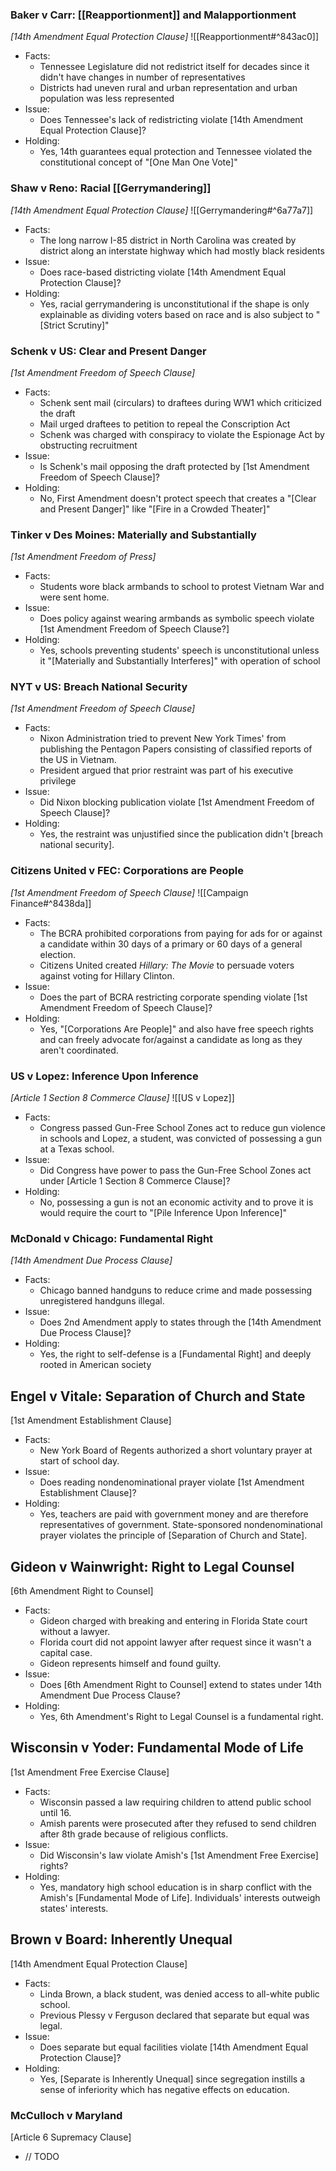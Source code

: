 
### Baker v Carr:  [[Reapportionment]] and Malapportionment
_[14th Amendment Equal Protection Clause]_
![[Reapportionment#^843ac0]]
- Facts:
	- Tennessee Legislature did not redistrict itself for decades since it didn't have changes in number of representatives
	- Districts had uneven rural and urban representation and urban population was less represented
- Issue:
	- Does Tennessee's lack of redistricting violate [14th Amendment Equal Protection Clause]?
- Holding:
	- Yes, 14th guarantees equal protection and Tennessee violated the constitutional concept of "[One Man One Vote]"



### Shaw v Reno:  Racial [[Gerrymandering]]
_[14th Amendment Equal Protection Clause]_
![[Gerrymandering#^6a77a7]]
- Facts: 
	- The long narrow I-85 district in North Carolina was created by district along an interstate highway which had mostly black residents
- Issue: 
	- Does race-based districting violate [14th Amendment Equal Protection Clause]? 
- Holding:
	- Yes, racial gerrymandering is unconstitutional if the shape is only explainable as dividing voters based on race and is also subject to "[Strict Scrutiny]"



### Schenk v US:  Clear and Present Danger
_[1st Amendment Freedom of Speech Clause]_
- Facts:
	- Schenk sent mail (circulars) to draftees during WW1 which criticized the draft 
	- Mail urged draftees to petition to repeal the Conscription Act
	- Schenk was charged with conspiracy to violate the Espionage Act by obstructing recruitment
- Issue: 
	- Is Schenk's mail opposing the draft protected by [1st Amendment Freedom of Speech Clause]?
- Holding:
	- No, First Amendment doesn't protect speech that creates a "[Clear and Present Danger]" like "[Fire in a Crowded Theater]"



### Tinker v Des Moines: Materially and Substantially
_[1st Amendment Freedom of Press]_
- Facts: 
	- Students wore black armbands to school to protest Vietnam War and were sent home. 
- Issue:
	- Does policy against wearing armbands as symbolic speech violate [1st Amendment Freedom of Speech Clause?]
- Holding:
	- Yes, schools preventing students' speech is unconstitutional unless it "[Materially and Substantially Interferes]" with operation of school 



### NYT v US: Breach National Security
_[1st Amendment Freedom of Speech Clause]_
- Facts:
	- Nixon Administration tried to prevent New York Times' from publishing the Pentagon Papers consisting of classified reports of the US in Vietnam. 
	- President argued that prior restraint was part of his executive privilege
- Issue:
	- Did Nixon blocking publication violate [1st Amendment Freedom of Speech Clause]?
- Holding:
	- Yes, the restraint was unjustified since the publication didn't [breach national security].



### Citizens United v FEC: Corporations are People
_[1st Amendment Freedom of Speech Clause]_
![[Campaign Finance#^8438da]]
- Facts: 
	- The BCRA prohibited corporations from paying for ads for or against a candidate within 30 days of a primary or 60 days of a general election. 
	- Citizens United created _Hillary: The Movie_ to persuade voters against voting for Hillary Clinton. 
- Issue:
	- Does the part of BCRA restricting corporate spending violate [1st Amendment Freedom of Speech Clause]? 
- Holding: 
	- Yes, "[Corporations Are People]" and also have free speech rights and can freely advocate for/against a candidate as long as they aren't coordinated. 



### US v Lopez: Inference Upon Inference
_[Article 1 Section 8 Commerce Clause]_
![[US v Lopez]]
- Facts:
	- Congress passed Gun-Free School Zones act to reduce gun violence in schools and Lopez, a student, was convicted of possessing a gun at a Texas school.
- Issue:
	- Did Congress have power to pass the Gun-Free School Zones act under [Article 1 Section 8 Commerce Clause]?
- Holding:
	- No, possessing a gun is not an economic activity and to prove it is would require the court to "[Pile Inference Upon Inference]"



### McDonald v Chicago: Fundamental Right
_[14th Amendment Due Process Clause]_
- Facts:
	- Chicago banned handguns to reduce crime and made possessing unregistered handguns illegal.
- Issue:
	- Does 2nd Amendment apply to states through the [14th Amendment Due Process Clause]? 
- Holding:
	- Yes, the right to self-defense is a [Fundamental Right] and deeply rooted in American society



## Engel v Vitale: Separation of Church and State
[1st Amendment Establishment Clause]
- Facts:
	- New York Board of Regents authorized a short voluntary prayer at start of school day. 
- Issue: 
	- Does reading nondenominational prayer violate [1st Amendment Establishment Clause]?
- Holding:
	- Yes, teachers are paid with government money and are therefore representatives of government. State-sponsored nondenominational prayer violates the principle of [Separation of Church and State]. 



## Gideon v Wainwright: Right to Legal Counsel
[6th Amendment Right to Counsel]
- Facts:
	- Gideon charged with breaking and entering in Florida State court without a lawyer.
	- Florida court did not appoint lawyer after request since it wasn't a capital case. 
	- Gideon represents himself and found guilty. 
- Issue: 
	- Does [6th Amendment Right to Counsel] extend to states under 14th Amendment Due Process Clause? 
- Holding:
	- Yes, 6th Amendment's Right to Legal Counsel is a fundamental right. 



## Wisconsin v Yoder: Fundamental Mode of Life
[1st Amendment Free Exercise Clause]
- Facts:
	- Wisconsin passed a law requiring children to attend public school until 16. 
	- Amish parents were prosecuted after they refused to send children after 8th grade because of religious conflicts.
- Issue:
	- Did Wisconsin's law violate Amish's [1st Amendment Free Exercise] rights?
- Holding:
	- Yes, mandatory high school education is in sharp conflict with the Amish's [Fundamental Mode of Life]. Individuals' interests outweigh states' interests. 



## Brown v Board: Inherently Unequal
[14th Amendment Equal Protection Clause]
- Facts: 
	- Linda Brown, a black student, was denied access to all-white public school.
	- Previous Plessy v Ferguson declared that separate but equal was legal. 
- Issue:
	- Does separate but equal facilities violate [14th Amendment Equal Protection Clause]? 
- Holding:
	- Yes, [Separate is Inherently Unequal] since segregation instills a sense of inferiority which has negative effects on education. 



### McCulloch v Maryland
[Article 6 Supremacy Clause]
- // TODO



